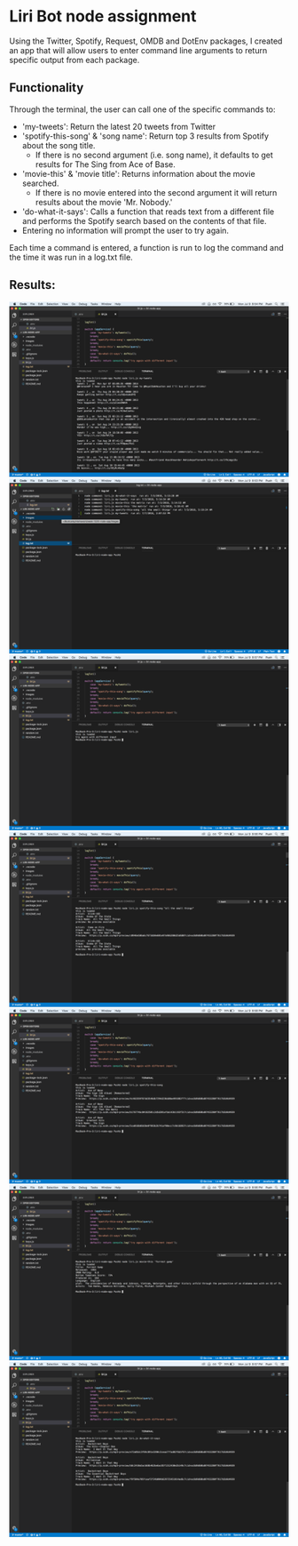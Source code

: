 # Liri Bot node assignment
Using the Twitter, Spotify, Request, OMDB and DotEnv packages, I created an app that will allow users to enter command line arguments to return specific output from each package. 

## Functionality
Through the terminal, the user can call one of the specific commands to:

 - 'my-tweets': Return the latest 20 tweets from Twitter
 - 'spotify-this-song' & 'song name': Return top 3 results from Spotify about the song title.
	 - If there is no second argument (i.e. song name), it defaults to get results for The Sing from Ace of Base.
 - 'movie-this' & 'movie title': Returns information about the movie searched.
	 - If there is no movie entered into the second argument it will return results about the movie 'Mr. Nobody.'
 - 'do-what-it-says':  Calls a function that reads text from a different file and performs the Spotify search based on the contents of that file.
 - Entering no information will prompt the user to try again.

Each time a command is entered, a function is run to log the command and the time it was run in a log.txt file. 

## Results:
![Twitter](./images/twitter.png)
![Log File](./images/logFile.png)
![No Input - default](./images/noInput.png)
![Spotify search](./images/spotify.png)
![Spotify - no input](./images/SpotifyNull.png)
![Movie Search](./images/movie.png)
![do-what command](./images/doWhat.png)